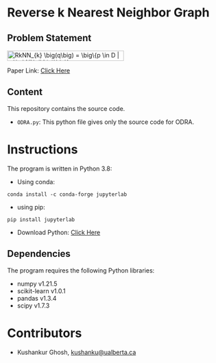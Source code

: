 # Reverse k Nearest Neighbor Graph


## Problem Statement
<img src="http://www.sciweavers.org/tex2img.php?eq=RkNN_%7Bk%7D%20%5Cbig%28q%5Cbig%29%20%3D%20%20%5Cbig%5C%7Bp%20%5Cin%20D%20%7C%20q%20%20%5Cin%20kNN_%7Bk%7D%28p%29%5Cbig%5C%7D%20%20&bc=White&fc=Black&im=jpg&fs=12&ff=arev&edit=0" align="center" border="0" alt="RkNN_{k} \big(q\big) =  \big\{p \in D | q  \in kNN_{k}(p)\big\}  " width="272" height="24" />


Paper Link: [Click Here](https://link.springer.com/article/10.1007/s10586-020-03136-9)

## Content

This repository contains the source code.

  * `ODRA.py`: This python file gives only the source code for ODRA.
  
# Instructions
The program is written in Python 3.8:
* Using conda:
```
conda install -c conda-forge jupyterlab
```
* using pip:
```
pip install jupyterlab
```
* Download Python: [Click Here](https://www.python.org/downloads/)

## Dependencies
The program requires the following Python libraries:
* numpy v1.21.5
* scikit-learn v1.0.1
* pandas v1.3.4
* scipy v1.7.3

# Contributors

* Kushankur Ghosh, [kushanku@ualberta.ca](mailto:kushanku@ualberta.ca)

